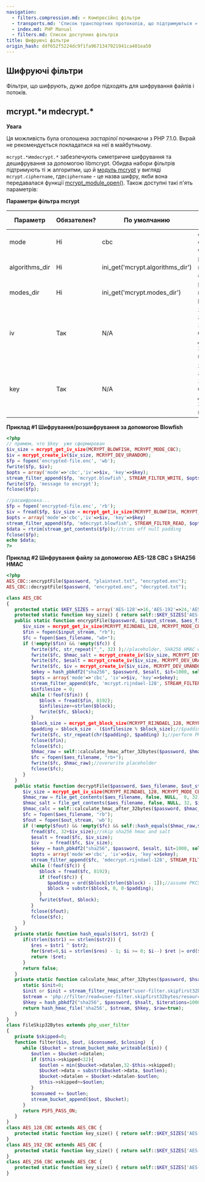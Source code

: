 ```yaml
---
navigation:
  - filters.compression.md: « Компресійні фільтри
  - transports.md: 'Список транспортних протоколів, що підтримуються »'
  - index.md: PHP Manual
  - filters.md: Список доступних фільтрів
title: Шифруючі фільтри
origin_hash: ddf652f5224dc9f1fa9671347921941ca401ea50
---
```

## Шифруючі фільтри

Фільтри, що шифрують, дуже добре підходять для шифрування файлів і потоків.

## mcrypt.\*и mdecrypt.\*

**Увага**

Ця можливість була оголошена *застарілої* починаючи з PHP 7.1.0. Вкрай не рекомендується покладатися на неї в майбутньому.

`mcrypt.*`и`mdecrypt.*` забезпечують симетричне шифрування та дешифрування за допомогою libmcrypt. Обидва набори фільтрів підтримують ті ж алгоритми, що й [модуль mcrypt](ref.mcrypt.md) у вигляді `mcrypt.ciphername`, где`ciphername` - це назва шифру, якби вона передавалася функції [mcrypt\_module\_open()](function.mcrypt-module-open.md). Також доступні такі п'ять параметрів:

**Параметри фільтра mcrypt**

| Параметр | Обязателен? | По умолчанию | Пример значения |
| --- | --- | --- | --- |
| mode | Ні | cbc | cbc, cfb, ecb, nofb, ofb, stream |
| algorithms\_dir | Ні | ini\_get('mcrypt.algorithms\_dir') | Шлях до модулів алгоритмів |
| modes\_dir | Ні | ini\_get('mcrypt.modes\_dir') | Шлях до модулів режимів |
| iv | Так | N/A | Зазвичай 8, 16 або 32 байти бінарних даних. Залежить від шифру |
| key | Так | N/A | Зазвичай 8, 16 або 32 байти бінарних даних. Залежить від шифру |

**Приклад #1 Шифрування/розшифрування за допомогою Blowfish**

```php
<?php
// примем, что $key  уже сформирован
$iv_size = mcrypt_get_iv_size(MCRYPT_BLOWFISH, MCRYPT_MODE_CBC);
$iv = mcrypt_create_iv($iv_size, MCRYPT_DEV_URANDOM);
$fp = fopen('encrypted-file.enc', 'wb');
fwrite($fp, $iv);
$opts = array('mode'=>'cbc','iv'=>$iv, 'key'=>$key);
stream_filter_append($fp, 'mcrypt.blowfish', STREAM_FILTER_WRITE, $opts);
fwrite($fp, 'message to encrypt');
fclose($fp);

//расшифровка...
$fp = fopen('encrypted-file.enc', 'rb');
$iv = fread($fp, $iv_size = mcrypt_get_iv_size(MCRYPT_BLOWFISH, MCRYPT_MODE_CBC));
$opts = array('mode'=>'cbc','iv'=>$iv, 'key'=>$key)
stream_filter_append($fp, 'mdecrypt.blowfish', STREAM_FILTER_READ, $opts);
$data = rtrim(stream_get_contents($fp));//trims off null padding
fclose($fp);
echo $data;
?>
```

**Приклад #2 Шифрування файлу за допомогою AES-128 CBC з SHA256 HMAC**

```php
<?php
AES_CBC::encryptFile($password, "plaintext.txt", "encrypted.enc");
AES_CBC::decryptFile($password, "encrypted.enc", "decrypted.txt");

class AES_CBC
{
   protected static $KEY_SIZES = array('AES-128'=>16,'AES-192'=>24,'AES-256'=>32);
   protected static function key_size() { return self::$KEY_SIZES['AES-128']; } //default AES-128
   public static function encryptFile($password, $input_stream, $aes_filename){
      $iv_size = mcrypt_get_iv_size(MCRYPT_RIJNDAEL_128, MCRYPT_MODE_CBC);
      $fin = fopen($input_stream, "rb");
      $fc = fopen($aes_filename, "wb+");
      if (!empty($fin) && !empty($fc)) {
         fwrite($fc, str_repeat("_", 32) );//placeholder, SHA256 HMAC will go here later
         fwrite($fc, $hmac_salt = mcrypt_create_iv($iv_size, MCRYPT_DEV_URANDOM));
         fwrite($fc, $esalt = mcrypt_create_iv($iv_size, MCRYPT_DEV_URANDOM));
         fwrite($fc, $iv = mcrypt_create_iv($iv_size, MCRYPT_DEV_URANDOM));
         $ekey = hash_pbkdf2("sha256", $password, $esalt, $it=1000, self::key_size(), $raw=true);
         $opts = array('mode'=>'cbc', 'iv'=>$iv, 'key'=>$ekey);
         stream_filter_append($fc, 'mcrypt.rijndael-128', STREAM_FILTER_WRITE, $opts);
         $infilesize = 0;
         while (!feof($fin)) {
            $block = fread($fin, 8192);
            $infilesize+=strlen($block);
            fwrite($fc, $block);
         }
         $block_size = mcrypt_get_block_size(MCRYPT_RIJNDAEL_128, MCRYPT_MODE_CBC);
         $padding = $block_size - ($infilesize % $block_size);//$padding is a number from 1-16
         fwrite($fc, str_repeat(chr($padding), $padding) );//perform PKCS7 padding
         fclose($fin);
         fclose($fc);
         $hmac_raw = self::calculate_hmac_after_32bytes($password, $hmac_salt, $aes_filename);
         $fc = fopen($aes_filename, "rb+");
         fwrite($fc, $hmac_raw);//overwrite placeholder
         fclose($fc);
      }
   }
   public static function decryptFile($password, $aes_filename, $out_stream) {
      $iv_size = mcrypt_get_iv_size(MCRYPT_RIJNDAEL_128, MCRYPT_MODE_CBC);
      $hmac_raw = file_get_contents($aes_filename, false, NULL,  0, 32);
      $hmac_salt = file_get_contents($aes_filename, false, NULL, 32, $iv_size);
      $hmac_calc = self::calculate_hmac_after_32bytes($password, $hmac_salt, $aes_filename);
      $fc = fopen($aes_filename, "rb");
      $fout = fopen($out_stream, 'wb');
      if (!empty($fout) && !empty($fc) && self::hash_equals($hmac_raw,$hmac_calc)) {
         fread($fc, 32+$iv_size);//skip sha256 hmac and salt
         $esalt = fread($fc, $iv_size);
         $iv    = fread($fc, $iv_size);
         $ekey = hash_pbkdf2("sha256", $password, $esalt, $it=1000, self::key_size(), $raw=true);
         $opts = array('mode'=>'cbc', 'iv'=>$iv, 'key'=>$ekey);
         stream_filter_append($fc, 'mdecrypt.rijndael-128', STREAM_FILTER_READ, $opts);
         while (!feof($fc)) {
            $block = fread($fc, 8192);
            if (feof($fc)) {
               $padding = ord($block[strlen($block) - 1]);//assume PKCS7 padding
               $block = substr($block, 0, 0-$padding);
            }
            fwrite($fout, $block);
         }
         fclose($fout);
         fclose($fc);
      }
   }
   private static function hash_equals($str1, $str2) {
      if(strlen($str1) == strlen($str2)) {
         $res = $str1 ^ $str2;
         for($ret=0,$i = strlen($res) - 1; $i >= 0; $i--) $ret |= ord($res[$i]);
         return !$ret;
      }
      return false;
   }
   private static function calculate_hmac_after_32bytes($password, $hsalt, $filename) {
      static $init=0;
      $init or $init = stream_filter_register("user-filter.skipfirst32bytes", "FileSkip32Bytes");
      $stream = 'php://filter/read=user-filter.skipfirst32bytes/resource=' . $filename;
      $hkey = hash_pbkdf2("sha256", $password, $hsalt, $iterations=1000, 24, $raw=true);
      return hash_hmac_file('sha256', $stream, $hkey, $raw=true);
   }
}
class FileSkip32Bytes extends php_user_filter
{
   private $skipped=0;
   function filter($in, $out, &$consumed, $closing)  {
      while ($bucket = stream_bucket_make_writeable($in)) {
         $outlen = $bucket->datalen;
         if ($this->skipped<32){
            $outlen = min($bucket->datalen,32-$this->skipped);
            $bucket->data = substr($bucket->data, $outlen);
            $bucket->datalen = $bucket->datalen-$outlen;
            $this->skipped+=$outlen;
         }
         $consumed += $outlen;
         stream_bucket_append($out, $bucket);
      }
      return PSFS_PASS_ON;
   }
}
class AES_128_CBC extends AES_CBC {
   protected static function key_size() { return self::$KEY_SIZES['AES-128']; }
}
class AES_192_CBC extends AES_CBC {
   protected static function key_size() { return self::$KEY_SIZES['AES-192']; }
}
class AES_256_CBC extends AES_CBC {
   protected static function key_size() { return self::$KEY_SIZES['AES-256']; }
}
```
